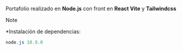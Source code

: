 Portafolio realizado en **Node.js** con front en **React Vite** y **Tailwindcss**
>[!NOTE] 
>*Instalación de dependencias:
>```powershell
>node.js 10.9.0
>```
>